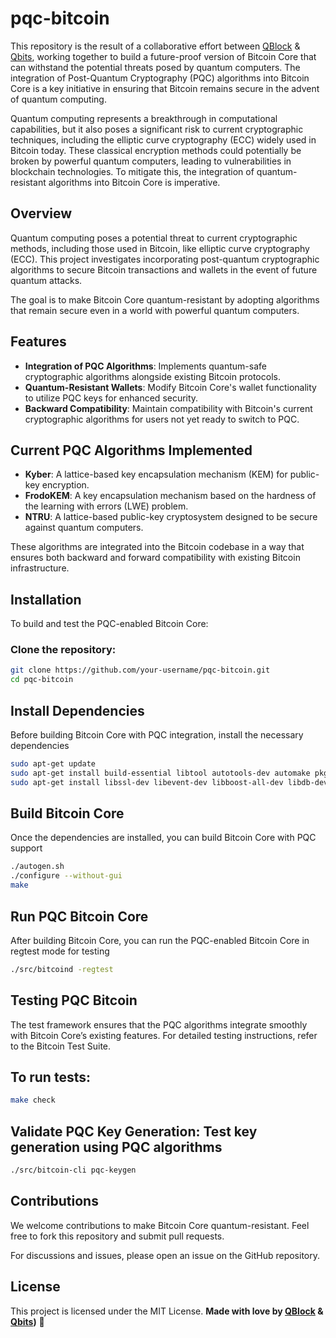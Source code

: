 # **pqc-bitcoin**

This repository is the result of a collaborative effort between [QBlock](https://github.com/QBlockQ) & [Qbits](https://github.com/QbitsQ), working together to build a future-proof version of Bitcoin Core that can withstand the potential threats posed by quantum computers. The integration of Post-Quantum Cryptography (PQC) algorithms into Bitcoin Core is a key initiative in ensuring that Bitcoin remains secure in the advent of quantum computing.

Quantum computing represents a breakthrough in computational capabilities, but it also poses a significant risk to current cryptographic techniques, including the elliptic curve cryptography (ECC) widely used in Bitcoin today. These classical encryption methods could potentially be broken by powerful quantum computers, leading to vulnerabilities in blockchain technologies. To mitigate this, the integration of quantum-resistant algorithms into Bitcoin Core is imperative.


## **Overview**

Quantum computing poses a potential threat to current cryptographic methods, including those used in Bitcoin, like elliptic curve cryptography (ECC). This project investigates incorporating post-quantum cryptographic algorithms to secure Bitcoin transactions and wallets in the event of future quantum attacks.

The goal is to make Bitcoin Core quantum-resistant by adopting algorithms that remain secure even in a world with powerful quantum computers.

## **Features**

- **Integration of PQC Algorithms**: Implements quantum-safe cryptographic algorithms alongside existing Bitcoin protocols.
- **Quantum-Resistant Wallets**: Modify Bitcoin Core's wallet functionality to utilize PQC keys for enhanced security.
- **Backward Compatibility**: Maintain compatibility with Bitcoin's current cryptographic algorithms for users not yet ready to switch to PQC.

## **Current PQC Algorithms Implemented**

- **Kyber**: A lattice-based key encapsulation mechanism (KEM) for public-key encryption.
- **FrodoKEM**: A key encapsulation mechanism based on the hardness of the learning with errors (LWE) problem.
- **NTRU**: A lattice-based public-key cryptosystem designed to be secure against quantum computers.

These algorithms are integrated into the Bitcoin codebase in a way that ensures both backward and forward compatibility with existing Bitcoin infrastructure.

## **Installation**

To build and test the PQC-enabled Bitcoin Core:

### **Clone the repository:**

```bash
git clone https://github.com/your-username/pqc-bitcoin.git
cd pqc-bitcoin
```

## Install Dependencies

Before building Bitcoin Core with PQC integration, install the necessary dependencies
```bash
sudo apt-get update
sudo apt-get install build-essential libtool autotools-dev automake pkg-config bsdmainutils curl
sudo apt-get install libssl-dev libevent-dev libboost-all-dev libdb-dev libdb++-dev libminiupnpc-dev
```

## Build Bitcoin Core

Once the dependencies are installed, you can build Bitcoin Core with PQC support
```bash
./autogen.sh
./configure --without-gui
make
```

## Run PQC Bitcoin Core

After building Bitcoin Core, you can run the PQC-enabled Bitcoin Core in regtest mode for testing
```bash
./src/bitcoind -regtest
```

## Testing PQC Bitcoin

The test framework ensures that the PQC algorithms integrate smoothly with Bitcoin Core’s existing features.
For detailed testing instructions, refer to the Bitcoin Test Suite.

## To run tests:
```bash
make check
```

## Validate PQC Key Generation: Test key generation using PQC algorithms
```bash
./src/bitcoin-cli pqc-keygen
```

## Contributions

We welcome contributions to make Bitcoin Core quantum-resistant. Feel free to fork this repository and submit pull requests.

For discussions and issues, please open an issue on the GitHub repository.

## License

This project is licensed under the MIT License. **Made with love by [QBlock](https://github.com/QBlockQ) & [Qbits](https://github.com/QbitsQ))** 💖


